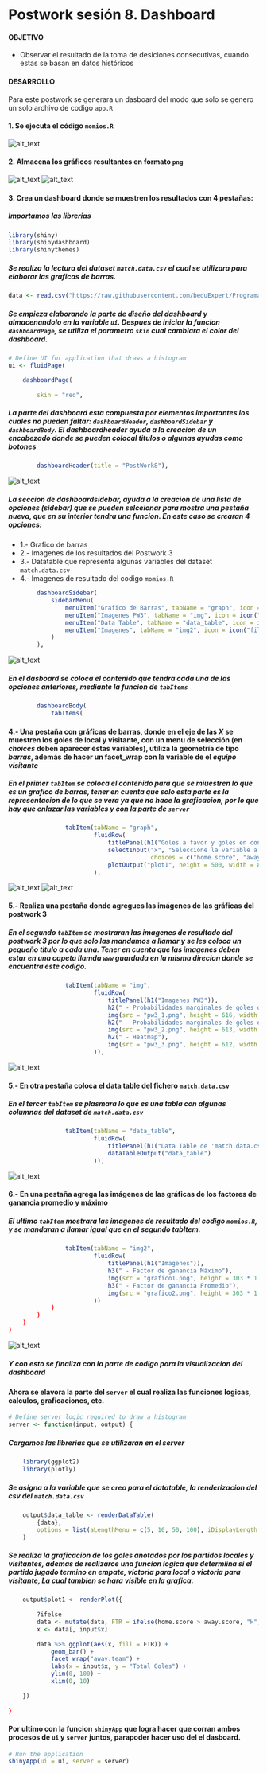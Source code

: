 # Postwork sesión 8. Dashboard 

#### OBJETIVO
 
- Observar el resultado de la toma de desiciones consecutivas, cuando estas se basan en datos históricos 

#### DESARROLLO

Para este postwork se generara un dasboard del modo que solo se genero un solo archivo de codigo `app.R`

#### 1. Se ejecuta el código `momios.R`
![alt_text](https://github.com/IsmaelOr/BEDU_Proyecto_Equipo15/blob/main/Imagenes/Postwork8/Captura1.PNG)

#### 2. Almacena los gráficos resultantes en formato `png` 
![alt_text](https://github.com/IsmaelOr/BEDU_Proyecto_Equipo15/blob/main/Imagenes/Postwork8/grafico1.png?raw=true)
![alt_text](https://github.com/IsmaelOr/BEDU_Proyecto_Equipo15/blob/main/Imagenes/Postwork8/grafico2.png?raw=true)


#### 3. Crea un dashboard donde se muestren los resultados con 4 pestañas:

##### Importamos las librerias
```R
library(shiny)
library(shinydashboard)
library(shinythemes)
```
##### Se realiza la lectura del dataset `match.data.csv` el cual se utilizara para elaborar las graficas de barras.
```R
data <- read.csv("https://raw.githubusercontent.com/beduExpert/Programacion-R-Santander-2021/main/Sesion-08/Postwork/match.data.csv")
```

##### Se empieza elaborando la parte de diseño del dashboard y almacenandolo en la variable `ui`. Despues de iniciar la funcion `dashboardPage`, se utiliza el parametro `skin` cual cambiara el color del dashboard. 
```R
# Define UI for application that draws a histogram
ui <- fluidPage(

    dashboardPage(
        
        skin = "red",
```
##### La parte del dashboard esta compuesta por elementos importantes los cuales no pueden faltar: `dashboardHeader`, `dashboardSidebar` y `dashboardBody`. El dashboardheader ayuda a la creacion de un encabezado donde se pueden colocal titulos o algunas ayudas como botones
```R
        dashboardHeader(title = "PostWork8"),
```
![alt_text](https://github.com/IsmaelOr/BEDU_Proyecto_Equipo15/blob/main/Imagenes/Postwork8/header.PNG?raw=true)

##### La seccion de dashboardsidebar, ayuda a la creacion de una lista de opciones (sidebar) que se pueden selceionar para mostra una pestaña nueva, que en su interior tendra una funcion. En este caso se crearan 4 opciones:
 - 1.- Grafico de barras 
 - 2.- Imagenes de los resultados del Postwork 3
 - 3.- Datatable que representa algunas variables del dataset `match.data.csv`
 - 4.- Imagenes de resultado del codigo `momios.R`
```R        
        dashboardSidebar(
            sidebarMenu(
                menuItem("Gráfico de Barras", tabName = "graph", icon = icon("dashboard")),
                menuItem("Imagenes PW3", tabName = "img", icon = icon("file-picture-o")),
                menuItem("Data Table", tabName = "data_table", icon = icon("table")),
                menuItem("Imagenes", tabName = "img2", icon = icon("file-picture-o"))
            )
        ),
```
![alt_text](https://github.com/IsmaelOr/BEDU_Proyecto_Equipo15/blob/main/Imagenes/Postwork8/silderbar.PNG?raw=true)

##### En el dasboard se coloca el contenido que tendra cada una de las opciones anteriores, mediante la funcion de `tabItems`
```R
        dashboardBody(        
            tabItems(
```
#### 4.- Una pestaña con gráficas de barras, donde en el eje de las _X_ se muestren los goles de local y visitante, con un menu de selección (en _choices_ deben aparecer éstas variables), utiliza la geometría de tipo _barras_, además de hacer un facet_wrap con la variable de el _equipo visitante_

##### En el primer `tabItem` se coloca el contenido para que se miuestren lo que es un grafico de barras, tener en cuenta que solo esta parte es la representacion de lo que se vera ya que no hace la graficacion, por lo que hay que enlazar las variables y con la parte de `server`
```R
                tabItem(tabName = "graph",
                        fluidRow(
                            titlePanel(h1("Goles a favor y goles en contra por cada equipo")),
                            selectInput("x", "Seleccione la variable a graficar:",
                                        choices = c("home.score", "away.score")),
                            plotOutput("plot1", height = 500, width = 800))
                        ),
```
![alt_text](https://github.com/IsmaelOr/BEDU_Proyecto_Equipo15/blob/main/Imagenes/Postwork8/barrasLocal.PNG?raw=true)
![alt_text](https://github.com/IsmaelOr/BEDU_Proyecto_Equipo15/blob/main/Imagenes/Postwork8/barrasVisitante.PNG?raw=true)

#### 5.- Realiza una pestaña donde agregues las imágenes de las gráficas del postwork 3

##### En el segundo `tabItem` se mostraran las imagenes de resultado del postwork 3 por lo que solo las mandamos a llamar  y se les coloca un pequeño titulo a cada una. Tener en cuenta que las imagenes deben estar en una capeta llamda `www` guardada en la misma direcion donde se encuentra este codigo.
```R   
                tabItem(tabName = "img",
                        fluidRow(
                            titlePanel(h1("Imagenes PW3")),
                            h2(" - Probabilidades marginales de goles de equipos Locales"),
                            img(src = "pw3_1.png", height = 616, width = 1021),
                            h2(" - Probabilidades marginales de goles de equipos de Visitantes"),
                            img(src = "pw3_2.png", height = 613, width = 1022),
                            h2(" - Heatmap"),
                            img(src = "pw3_3.png", height = 612, width = 1022)
                        )),
```
![alt_text](https://github.com/IsmaelOr/BEDU_Proyecto_Equipo15/blob/main/Imagenes/Postwork8/imagenesPW3.PNG?raw=true)

#### 5.- En otra pestaña coloca el data table del fichero `match.data.csv` 

##### En el tercer `tabItem` se plasmara lo que es una tabla con algunas columnas del dataset de `match.data.csv`
```R                
                tabItem(tabName = "data_table",
                        fluidRow(
                            titlePanel(h1("Data Table de 'match.data.csv'")),
                            dataTableOutput("data_table")
                        )),
```
![alt_text](https://github.com/IsmaelOr/BEDU_Proyecto_Equipo15/blob/main/Imagenes/Postwork8/datatable.PNG?raw=true)

#### 6.- En una pestaña agrega las imágenes de las gráficas de los factores de ganancia promedio y máximo

##### El ultimo `tabItem` mostrara las imagenes de resultado del codigo `momios.R`, y se mandaran a llamar igual que en el segundo tabItem. 
```R
                tabItem(tabName = "img2",
                        fluidRow(
                            titlePanel(h1("Imagenes")),
                            h3(" - Factor de ganancia Máximo"),
                            img(src = "grafico1.png", height = 303 * 1.5),
                            h3(" - Factor de ganancia Promedio"),
                            img(src = "grafico2.png", height = 303 * 1.5)
                        ))
            )
        )
    )
)
```
![alt_text](https://github.com/IsmaelOr/BEDU_Proyecto_Equipo15/blob/main/Imagenes/Postwork8/Pesta%C3%B1amomios.PNG?raw=true)

##### Y con esto se finaliza con la parte de codigo para la visualizacion del dashboard

#### Ahora se elavora la parte del `server` el cual realiza las funciones logicas, calculos, graficaciones, etc.
```R
# Define server logic required to draw a histogram
server <- function(input, output) {
```
##### Cargamos las librerias que se utilizaran en el server
```R
    library(ggplot2)
    library(plotly)
```
##### Se asigna a la variable que se creo para el datatable, la renderizacion del csv del `match.data.csv`
```R
    output$data_table <- renderDataTable(
        {data},
        options = list(aLengthMenu = c(5, 10, 50, 100), iDisplayLength = 5)
    )
```

##### Se realiza la graficacion de los goles anotados por los partidos locales y visitantes, ademas de realizarce una funcion logica que determiina si el partido jugado termino en empate, victoria para local o victoria para visitante, La cual tambien se hara visible en la grafica.
```R    
    output$plot1 <- renderPlot({
        
        ?ifelse
        data <- mutate(data, FTR = ifelse(home.score > away.score, "H", ifelse(home.score < away.score, "A", "E")))
        x <- data[, input$x]
        
        data %>% ggplot(aes(x, fill = FTR)) +
            geom_bar() +
            facet_wrap("away.team") +
            labs(x = input$x, y = "Total Goles") +
            ylim(0, 100) +
            xlim(0, 10)
        
    })
    
}
```

#### Por ultimo con la funcion `shinyApp` que logra hacer que corran ambos procesos de `ui` y `server` juntos, parapoder hacer uso del el dasboard.
```R
# Run the application 
shinyApp(ui = ui, server = server)
```
